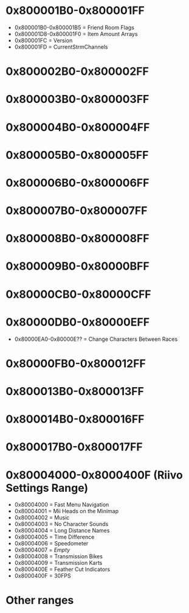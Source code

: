# 0x800001B0-0x800001FF
- 0x800001B0-0x800001B5 = Friend Room Flags
- 0x800001D8-0x800001F0 = Item Amount Arrays
- 0x800001FC = Version
- 0x800001FD = CurrentStrmChannels

# 0x800002B0-0x800002FF

# 0x800003B0-0x800003FF

# 0x800004B0-0x800004FF

# 0x800005B0-0x800005FF

# 0x800006B0-0x800006FF

# 0x800007B0-0x800007FF

# 0x800008B0-0x800008FF

# 0x800009B0-0x80000BFF

# 0x80000CB0-0x80000CFF

# 0x80000DB0-0x80000EFF
- 0x80000EA0-0x80000E?? = Change Characters Between Races

# 0x80000FB0-0x800012FF

# 0x800013B0-0x800013FF

# 0x800014B0-0x800016FF

# 0x800017B0-0x800017FF

# 0x80004000-0x8000400F (Riivo Settings Range)
- 0x80004000 = Fast Menu Navigation
- 0x80004001 = Mii Heads on the Minimap
- 0x80004002 = Music
- 0x80004003 = No Character Sounds
- 0x80004004 = Long Distance Names
- 0x80004005 = Time Difference
- 0x80004006 = Speedometer
- 0x80004007 = *Empty*
- 0x80004008 = Transmission Bikes
- 0x80004009 = Transmission Karts
- 0x8000400E = Feather Cut Indicators
- 0x8000400F = 30FPS

# Other ranges